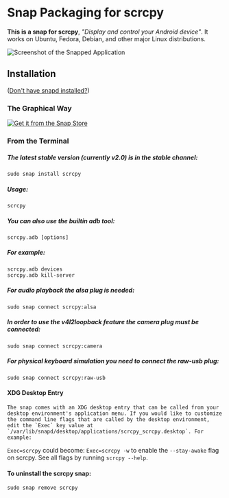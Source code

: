 # Snap Packaging for scrcpy

**This is a snap for scrcpy**, *"Display and control your Android device"*. It works on Ubuntu, Fedora, Debian, and other major Linux distributions.

![Screenshot of the Snapped Application](https://github.com/Genymobile/scrcpy/blob/master/assets/screenshot-debian-600.jpg "Screenshot of the Snapped Application")

## Installation
([Don't have snapd installed?](https://snapcraft.io/docs/core/install))

### The Graphical Way
[![Get it from the Snap Store](https://snapcraft.io/static/images/badges/en/snap-store-black.svg)](https://snapcraft.io/scrcpy)

### From the Terminal

##### The latest stable version (currently v2.0) is in the stable channel:
    sudo snap install scrcpy

##### Usage:
    scrcpy
##### You can also use the builtin adb tool:
    scrcpy.adb [options]
##### For example:
    scrcpy.adb devices
    scrcpy.adb kill-server

##### For audio playback the alsa plug is needed:
    sudo snap connect scrcpy:alsa

##### In order to use the v4l2loopback feature the camera plug must be connected:
    sudo snap connect scrcpy:camera

##### For physical keyboard simulation you need to connect the raw-usb plug:
    sudo snap connect scrcpy:raw-usb

#### XDG Desktop Entry
    The snap comes with an XDG desktop entry that can be called from your desktop environment's application menu. If you would like to customize the command line flags that are called by the desktop environment, edit the `Exec` key value at `/var/lib/snapd/desktop/applications/scrcpy_scrcpy.desktop`. For example:
`Exec=scrcpy`
could become:
`Exec=scrcpy -w` to enable the `--stay-awake` flag on scrcpy. See all flags by running `scrcpy --help`.

#### To uninstall the scrcpy snap:
    sudo snap remove scrcpy
